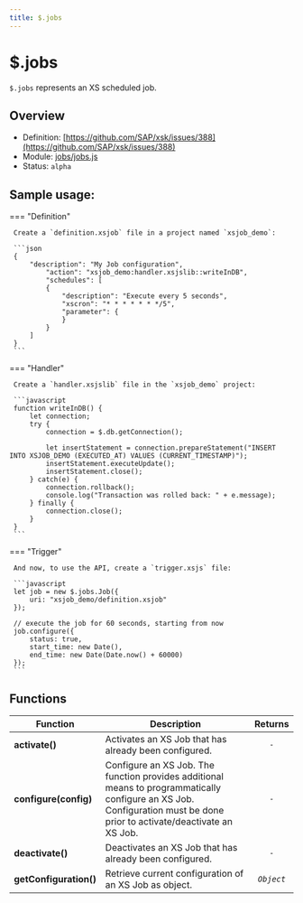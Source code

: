 ```yaml
---
title: $.jobs
---
```


$.jobs
===

`$.jobs` represents an XS scheduled job.


## Overview


- Definition: [https://github.com/SAP/xsk/issues/388](https://github.com/SAP/xsk/issues/388)
- Module: [jobs/jobs.js](https://github.com/SAP/xsk/blob/main/modules/api/api-xsjs/src/main/resources/META-INF/dirigible/xsk/jobs/jobs.js)
- Status: `alpha`


## Sample usage:


=== "Definition"

     Create a `definition.xsjob` file in a project named `xsjob_demo`:

     ```json
     {
         "description": "My Job configuration",
             "action": "xsjob_demo:handler.xsjslib::writeInDB",
             "schedules": [
             {
                 "description": "Execute every 5 seconds",
                 "xscron": "* * * * * * */5",
                 "parameter": {
                 }
             }
         ]
     }
     ```

=== "Handler"

     Create a `handler.xsjslib` file in the `xsjob_demo` project:

     ```javascript
     function writeInDB() {
         let connection;
         try {
             connection = $.db.getConnection();

             let insertStatement = connection.prepareStatement("INSERT INTO XSJOB_DEMO (EXECUTED_AT) VALUES (CURRENT_TIMESTAMP)");
             insertStatement.executeUpdate();
             insertStatement.close();
         } catch(e) {
             connection.rollback();
             console.log("Transaction was rolled back: " + e.message);
         } finally {
             connection.close();
         }
     }
     ```

=== "Trigger"

     And now, to use the API, create a `trigger.xsjs` file:

     ```javascript
     let job = new $.jobs.Job({
         uri: "xsjob_demo/definition.xsjob"
     });

     // execute the job for 60 seconds, starting from now
     job.configure({
         status: true,
         start_time: new Date(),
         end_time: new Date(Date.now() + 60000)
     });
     ```

## Functions


| Function    | Description                                                     | Returns |
|------------|-----------------------------------------------------------------|:--------:|
| **activate()** | Activates an XS Job that has already been configured.          |   _`-`_   |
| **configure(config)** | Configure an XS Job. The function provides additional means to programmatically configure an XS Job. Configuration must be done prior to activate/deactivate an XS Job.           |   _`-`_   |
| **deactivate()** | Deactivates an XS Job that has already been configured.          |   _`-`_   |
| **getConfiguration()** | Retrieve current configuration of an XS Job as object.           |    _`Object`_   |

